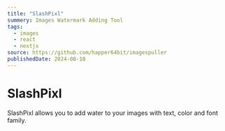```yaml
---
title: "SlashPixl"
summery: Images Watermark Adding Tool
tags:
  - images
  - react
  - nextjs
source: https://github.com/happer64bit/imagespuller
publishedDate: 2024-08-18
---
```


# SlashPixl

SlashPixl allows you to add water to your images with text, color and font family.